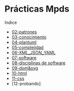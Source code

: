 # Prácticas Mpds

Indice

- [02-patrones](https://github.com/Juzzgoo/git_practicas/tree/main/02-patrones)
- [03-conocimiento](https://github.com/Juzzgoo/git_practicas/tree/main/03-conocimiento)
- [04-plantuml](https://github.com/Juzzgoo/git_practicas/tree/main/04-plantuml)
- [05-complejidad](https://github.com/Juzzgoo/git_practicas/tree/main/05-complejidad)
- [06-XML_JSON_YAML](https://github.com/Juzzgoo/git_practicas/tree/main/06-XML_JSON_YAML)
- [07-software](https://github.com/Juzzgoo/git_practicas/tree/main/07-software)
- [08-disciplinas de software](https://github.com/Juzzgoo/git_practicas/tree/main/08-disciplinas%20de%20software)
- [09-dom&svg](https://github.com/Juzzgoo/git_practicas/tree/main/09-dom%26svg)
- [10-html](https://github.com/Juzzgoo/git_practicas/tree/main/10-html)
- [11-css](https://github.com/Juzzgoo/git_practicas/tree/main/11-css)
- [12-probando]
